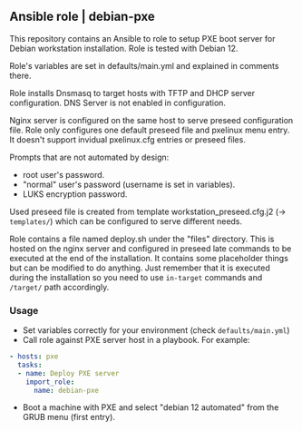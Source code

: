 ## Ansible role | debian-pxe

This repository contains an Ansible to role to setup PXE boot server for Debian workstation installation. Role is tested with Debian 12.
  
Role's variables are set in defaults/main.yml and explained in comments there.
  
Role installs Dnsmasq to target hosts with TFTP and DHCP server configuration. DNS Server is not enabled in configuration.
  
Nginx server is configured on the same host to serve preseed configuration file. Role only configures one default preseed file and pxelinux menu entry. 
It doesn't support invidual pxelinux.cfg entries or preseed files. 
  
Prompts that are not automated by design:

* root user's password.
* "normal" user's password (username is set in variables).
* LUKS encryption password.
  
Used preseed file is created from template workstation_preseed.cfg.j2 (-\> `templates/`) which can be configured to serve different needs.
  
Role contains a file named deploy.sh under the "files" directory. This is hosted on the nginx server and configured in preseed late commands to be executed at the end of the installation.
It contains some placeholder things but can be modified to do anything. Just remember that it is executed during the installation so you need to use `in-target` commands and `/target/` path accordingly.

### Usage

* Set variables correctly for your environment (check `defaults/main.yml`)
* Call role against PXE server host in a playbook. For example:

```yml
- hosts: pxe
  tasks:
  - name: Deploy PXE server
    import_role:
      name: debian-pxe
```
* Boot a machine with PXE and select "debian 12 automated" from the GRUB menu (first entry).
